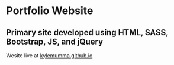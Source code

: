 # Portfolio Website
## Primary site developed using HTML, SASS, Bootstrap, JS, and jQuery

Wesite live at [kylemumma.github.io](https://kylemumma.github.io)
